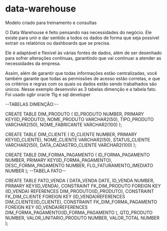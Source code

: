 # data-warehouse
Modelo criado para treinamento e consultas 


O Data Warehouse é feito pensando nas necessidades do negócio. Ele existe para unir e dar sentido a todos os dados de forma que seja possível extrair os relatórios ou dashboards que se precisa.

Ele é adaptável e flexível às várias fontes de dados, além de ser desenhado para sofrer alterações contínuas, garantindo que vai continuar a atender as necessidades da empresa.

Assim, além de garantir que todas informações estão centralizadas, você também garante que todas as permissões de acesso estão corretas, e que os critérios e regras com os quais os dados estão sendo trabalhados são únicos.
Nesse exemplo desenvolvi as 3 tabelas dimenção e a tabela fato.
Foi usado sgbr oracle 11g e sql developer

--TABELAS DIMENÇÃO:--

CREATE TABLE DIM_PRODUTO (
ID_PRODUTO NUMBER,
PRIMARY KEY(ID_PRODUTO),
NOME_PRODUTO VARCHAR2(50), 
TIPO_PRODUTO VARCHAR2(50),
NOME_FABRICANTE VARCHAR2(100)
);

CREATE TABLE DIM_CLIENTE (
ID_CLIENTE NUMBER,
 PRIMARY KEY(ID_CLIENTE),
NOME_CLIENTE VARCHAR2(50), 
STATUS_CLIENTE VARCHAR2(50),
DATA_CADASTRO_CLIENTE VARCHAR2(100)
);

CREATE TABLE DIM_FORMA_PAGAMENTO (
    ID_FORMA_PAGAMENTO       NUMBER,
    PRIMARY KEY(ID_FORMA_PAGAMENTO),
    DESC_FORMA_PAGAMENTO     NUMBER,
    FLG_FATURAMENTO_IMEDIATO NUMBER
);
--TABELA FATO--

CREATE TABLE FATO_VENDA (
DATA_VENDA DATE,
ID_VENDA NUMBER,
PRIMARY KEY(ID_VENDA),
CONSTRAINT FK_DIM_PRODUTO FOREIGN KEY (ID_VENDA) REFERENCES DIM_PRODUTO(ID_PRODUTO),
CONSTRAINT FK_DIM_CLIENTE FOREIGN KEY (ID_VENDA)REFERENCES  DIM_CLIENTE(ID_CLIENTE),
CONSTRAINT FK_DIM_FORMA_PAGAMENTO FOREIGN KEY (ID_VENDA)REFERENCES DIM_FORMA_PAGAMENTO(ID_FORMA_PAGAMENTO ),
QTD_PRODUTO NUMBER, 
VALOR_UNITARIO_PRODUTO NUMBER,
VALOR_TOTAL NUMBER
);

